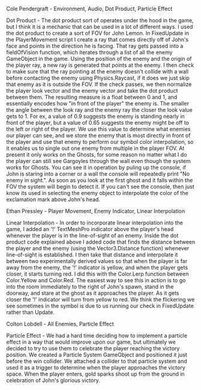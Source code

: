 Cole Pendergraft - Environment, Audio, Dot Product, Particle Effect

Dot Product - The dot product sort of operates under the hood in the game, but I think it is a mechanic that can be used in a lot of different ways. I used the dot product to create a sort of FOV for John Lemon. In FixedUpdate in the PlayerMovement script I create a ray that comes directly off of John's face and points in the direction he is facing. That ray gets passed into a fieldOfVision function, which iterates through a list of all the enemy GameObject in the game. Using the position of the enemy and the origin of the player ray, a new ray is generated that points at the enemy. I then check to make sure that the ray pointing at the enemy doesn't collide with a wall before contacting the enemy using Physics.Raycast, if it does we just skip that enemy as it is outside the FOV. If the check passes, we then normalize the player look vector and the enemy vector and take the dot product between them. The resulting measure is a float between 0 and 1, and essentially encodes how "in front of the player" the enemy is. The smaller the angle between the look ray and the enemy ray the closer the look value gets to 1. For ex, a value of 0.9 suggests the enemy is standing nearly in front of the player, but a value of 0.65 suggests the enemy might be off to the left or right of the player. We use this value to determine what enemies our player can see, and we store the enemy that is most directly in front of the player and use that enemy to perform our symbol color interpolation, so it enables us to single out one enemy from multiple in the player FOV. At present it only works on the Ghosts, for some reason no matter what I do the player can still see Gargoyles through the wall even though the system works for Ghosts. You can see it in operation by puling up the console, if John is staring into a corner or a wall the console will repeatedly print "No enemy in sight.". As soon as you look at the first ghost and it falls within the FOV the system will begin to detect it. If you can't see the console, then just know its used in selecting the enemy object to interpolate the color of the exclamation mark above John's head.

Ethan Pressley - Player Movement, Enemy Indicator, Linear Interpolation

Linear Interpolation - In order to incorporate linear interpolation into the game, I added an '!' TextMeshPro indicator above the player's head whenever the player is in the line-of-sight of an enemy. Inside the dot product code explained above I added code that finds the distance between the player and the enemy (using the Vector3.Distance function) whenever line-of-sight is established. I then take that distance and interpolate it between two experimentally derived values so that when the player is far away from the enemy, the '!' indicator is yellow, and when the player gets closer, it starts turning red. I did this with the Color.Lerp function between Color.Yellow and Color.Red. The easiest way to see this in action is to go into the room immediately to the right of John's spawn, stand in the doorway, and stare at the ghost as it approaches the player. As it gets closer the '!' indicator will turn from yellow to red. We think the flickering we see sometimes in the symbol is due to us running our check in FixedUpdate rather than Update.

Colton Lobdell - All Enemies, Particle Effect

Particle Effect - We had a hard time deciding how to implement a particle effect in a way that would improve upon our game, but ultimately we decided to try to use them to celebrate the player reaching the victory position. We created a Particle System GameObject and positioned it just before the win collider. We attached a collider to that particle system and used it as a trigger to determine when the player approaches the victory space. When the player enters, gold sparks shoot up from the ground in celebration of John's glorious victory.
